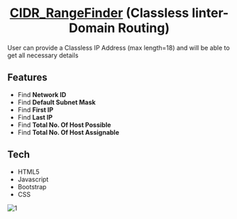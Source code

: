 <h1 align="center"><a href="https://satyasharma73.github.io/AlgoViz/">CIDR_RangeFinder</a> (Classless Iinter-Domain Routing)</h1>

User can provide a Classless IP Address (max length=18) and will be able to get all necessary details

## Features

- Find **Network ID**
- Find **Default Subnet Mask**
- Find **First IP**
- Find **Last IP**
- Find **Total No. Of Host Possible**
- Find **Total No. Of Host Assignable**
## Tech

- HTML5 
- Javascript
- Bootstrap 
- CSS

![1](https://user-images.githubusercontent.com/71933842/123501851-6afdf000-d665-11eb-9533-cc38bde7c3b7.JPG)
